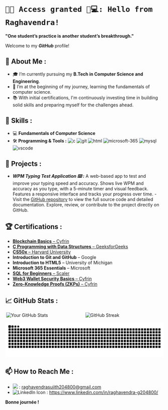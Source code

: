 # `🔐✅ Access granted 🤖💻: Hello from Raghavendra!`

**"One student’s practice is another student’s breakthrough."**

Welcome to my ***GitHub*** profile!

## 🚀 About Me :

- 🎓 I’m currently pursuing my **B.Tech in Computer Science and Engineering**.
- 🌱 I’m at the beginning of my journey, learning the fundamentals of computer science.
- 📚 With initial certifications, I'm continuously investing time in building solid skills and preparing myself for the challenges ahead.

## 💼 Skills : 

- 💻 **Fundamentals of Computer Science**
- 🛠 **Programming & Tools :** 
  <img src="https://skillicons.dev/icons?i=c" width="20" height="20" alt="c"/>
  <img src="https://skillicons.dev/icons?i=git" width="20" height="20" alt="git"/>
  <img src="https://skillicons.dev/icons?i=html" width="20" height="20" alt="html"/>
  <img src="https://img.icons8.com/fluency/240/microsoft-365.png" width="20" height="20" alt="microsoft-365"/>
  <img src="https://skillicons.dev/icons?i=mysql" width="20" height="20" alt="mysql"/>
  <img src="https://skillicons.dev/icons?i=vscode" width="20" height="20" alt="vscode"/>

## 📁 Projects : 

-  ***WPM Typing Test Application ⌨️ :*** A web-based app to test and improve your typing speed and accuracy. Shows live WPM and accuracy as you type, with a 5-minute   timer and visual feedback. Features a responsive interface and tracks your progress over time. - Visit the [GitHub repository](https://github.com/sasly2048/WPM-Typing-Test) to view the full source code and detailed documentation.
  Explore, review, or contribute to the project directly on GitHub.

## 🏆 Certifications :

- [**Blockchain Basics** – Cyfrin](https://profiles.cyfrin.io/u/sasly204800/achievements/blockchain-basics)
- [**C Programming with Data Structures** – GeeksforGeeks](https://media.geeksforgeeks.org/courses/certificates/3ee1c304552f2227836649b855667930.pdf)
- [**CS50x** – Harvard University](https://cs50.harvard.edu/certificates/4c1cdeec-a6c2-4e06-a970-dd0dbcde7603)
- **Introduction to Git and GitHub** – Google
- **Introduction to HTML5** – University of Michigan
- **Microsoft 365 Essentials** – Microsoft
- [**SQL for Beginners** – Scaler](https://i.postimg.cc/QdC6Mgty/Scaler-SQL.png)
- [**Web3 Wallet Security Basics** – Cyfrin](https://profiles.cyfrin.io/u/sasly204800/achievements/web3-wallet-security-basics)
- [**Zero-Knowledge Proofs (ZKPs)** – Cyfrin](https://profiles.cyfrin.io/u/sasly204800/achievements/fundamentals-of-zero-knowledge-proofs)

## 📈 GitHub Stats :

<div style="display: flex; justify-content: space-around; width: 100%;">
  <img src="https://github-readme-stats.vercel.app/api?username=sasly2048&show_icons=true&theme=radical&card_width=450" alt="Your GitHub Stats" style="width: 49%;" />
  <img src="https://streak-stats.demolab.com/?user=sasly2048&theme=dark&card_width=450" alt="GitHub Streak" style="width: 49%;" />
</div>
<p align="center">
  <img src="https://raw.githubusercontent.com/sasly2048/sasly2048/output/github-contribution-grid-snake.svg" alt="snake" />
</p>

## 📫 How to Reach Me :

- <img src="https://skillicons.dev/icons?i=gmail" width="20" /> : raghavendrasujith204800@gmail.com
- <img src="https://skillicons.dev/icons?i=linkedin" width="20" alt="LinkedIn Icon" /> : https://www.linkedin.com/in/raghavendra-g204800/


**Bonne journée !**
